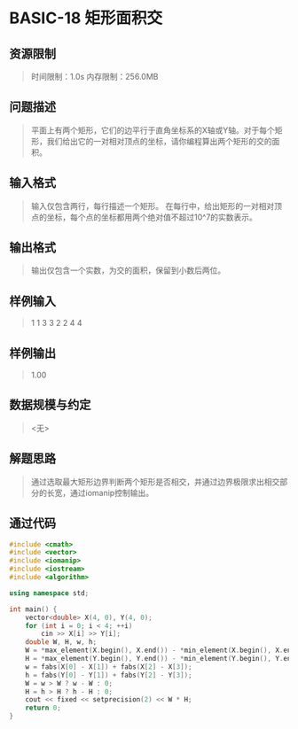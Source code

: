 # BASIC-18 矩形面积交

## 资源限制

>时间限制：1.0s  内存限制：256.0MB

## 问题描述

> 平面上有两个矩形，它们的边平行于直角坐标系的X轴或Y轴。对于每个矩形，我们给出它的一对相对顶点的坐标，请你编程算出两个矩形的交的面积。

## 输入格式

> 输入仅包含两行，每行描述一个矩形。
> 在每行中，给出矩形的一对相对顶点的坐标，每个点的坐标都用两个绝对值不超过10^7的实数表示。

## 输出格式

> 输出仅包含一个实数，为交的面积，保留到小数后两位。

## 样例输入

> 1 1 3 3
> 2 2 4 4

## 样例输出

> 1.00

## 数据规模与约定

> <无>

## 解题思路

> 通过选取最大矩形边界判断两个矩形是否相交，并通过边界极限求出相交部分的长宽，通过iomanip控制输出。

## 通过代码

```cpp
#include <cmath>
#include <vector>
#include <iomanip>
#include <iostream>
#include <algorithm>

using namespace std;

int main() {
    vector<double> X(4, 0), Y(4, 0);
    for (int i = 0; i < 4; ++i)
        cin >> X[i] >> Y[i];
    double W, H, w, h;
    W = *max_element(X.begin(), X.end()) - *min_element(X.begin(), X.end());
    H = *max_element(Y.begin(), Y.end()) - *min_element(Y.begin(), Y.end());
    w = fabs(X[0] - X[1]) + fabs(X[2] - X[3]);
    h = fabs(Y[0] - Y[1]) + fabs(Y[2] - Y[3]);
    W = w > W ? w - W : 0;
    H = h > H ? h - H : 0;
    cout << fixed << setprecision(2) << W * H;
    return 0;
}
```

